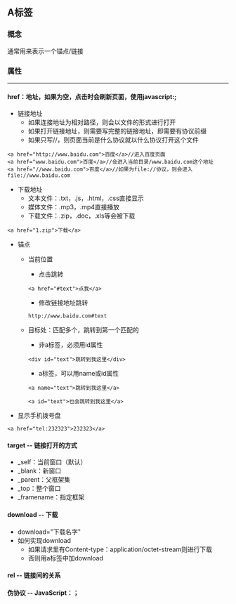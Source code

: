 ## A标签

### 概念

通常用来表示一个锚点/链接

### 属性

---

#### href：地址，如果为空，点击时会刷新页面，使用javascript:;

* 链接地址
  * 如果连接地址为相对路径，则会以文件的形式进行打开
  * 如果打开链接地址，则需要写完整的链接地址，即需要有协议前缀
  * 如果只写//，则页面当前是什么协议就以什么协议打开这个文件

```
<a href="http://www.baidu.com">百度</a>//进入百度页面
<a href="www.baidu.com">百度</a>//会进入当前目录/www.baidu.com这个地址
<a href="//www.baidu.com">百度</a>//如果为file://协议，则会进入file://www.baidu.com
```

* 下载地址
  * 文本文件：.txt，.js，.html，.css直接显示
  * 媒体文件：.mp3，.mp4直接播放
  * 下载文件：.zip，.doc，.xls等会被下载

```
<a href="1.zip">下载</a>
```

* 锚点

  * 当前位置

    * 点击跳转

    ```
    <a href="#text">点我</a>
    ```

    * 修改链接地址跳转

    ```
    http://www.baidu.com#text
    ```

  * 目标处：匹配多个，跳转到第一个匹配的

    * 非a标签，必须用id属性

    ```
    <div id="text">跳转到我这里</div>
    ```

    * a标签，可以用name或id属性

    ```
    <a name="text">跳转到我这里</a>

    <a id="text">也会跳转到我这里</a>
    ```

* 显示手机拨号盘

```
<a href="tel:232323">232323</a>
```

#### target -- 链接打开的方式

* \_self：当前窗口（默认）
* \_blank：新窗口
* \_parent：父框架集
* \_top：整个窗口
* \_framename：指定框架

#### download -- 下载

* download="下载名字"
* 如何实现download
  * 如果请求里有Content-type：application/octet-stream则进行下载
  * 否则用a标签中加download

#### rel -- 链接间的关系

#### 伪协议 -- JavaScript：；





